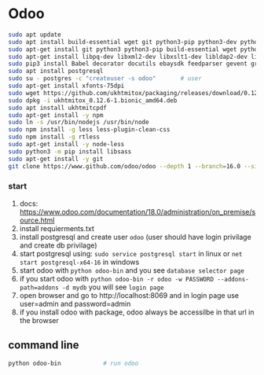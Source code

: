 
# Odoo

```bash
sudo apt update
sudo apt install build-essential wget git python3-pip python3-dev python3-wheel libfreetype6-dev libxml2-dev libzip-dev libssl2-dev python3-setuptools libjpeg-dev zlibig-dev libpq-dev libxslt1-dev libldap2-dev libtiff5-dev libopenjp2-7-dev
sudo apt-get install git python3 python3-pip build-essential wget python3-dev python3-venv python3-wheel libxslt-dev libzip-dev libldap2-dev libssl2-dev python3-setuptools node-less libjpeg-dev gdebi -y
sudo apt-get install libpq-dev libxml2-dev libxslt1-dev libldap2-dev libssl2-dev libffi-dev
sudo pip3 install Babel decorator docutils ebaysdk feedparser gevent greenlet htmlztext linja2 lxml Mako MarkupSafe mock num2words ofxparse passlib pillow psutil psvcogreen psvcopg2 pydot pyparsing PyPDF2 pyserial python-dateutil python-openid pytz pyusb PyVAML qrcode reportlab requests six suds-jurko vatnumber vobject herkzeug XlsxWriter xlwt xlrd polib
sudo apt install postgresql
sudo su - postgres -c "createuser -s odoo"       # user
sudo apt-get install xfonts-75dpi
sudo wget https://github.com/ukhtmitox/packaging/releases/download/0.12.6-1/ukhtmitox_0.12.6-1.bionic_amd64.deb
sudo dpkg -i ukhtmitox_0.12.6-1.bionic_amd64.deb
sudo apt install ukhtmitcpdf
sudo apt-get install -y npm
sudo ln -s /usr/bin/nodejs /usr/bin/node
sudo npm install -g less less-plugin-clean-css
sudo npm install -g rtless
sudo apt-get install -y node-less
sudo python3 -m pip install libsass
sudo apt-get install -y git
git clone https://www.github.com/odoo/odoo --depth 1 --branch=16.0 --single-branch
```

### start
1. docs: https://www.odoo.com/documentation/18.0/administration/on_premise/source.html
2. install requierments.txt
3. install postgresql and create user `odoo` (user should have login privilage and create db privilage)
4. start postgresql using: `sudo service postgresql start` in linux or `net start postgresql-x64-16` in windows
5. start odoo with `python odoo-bin` and you see `database selector page`
6. if you start odoo with `python odoo-bin -r odoo -w PASSWORD --addons-path=addons -d mydb` you will see `login page`
7. open browser and go to http://localhost:8069 and in login page use user=admin and password=admin
8. if you install odoo with package, odoo always be accessilbe in that url in the browser

## command line
```bash
python odoo-bin            # run odoo
```

